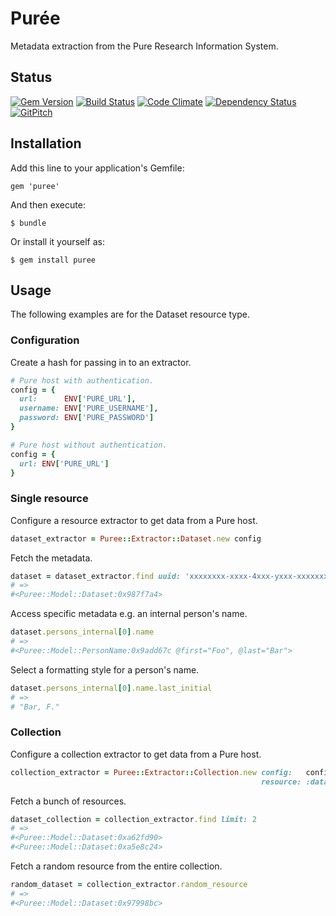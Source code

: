 # Pur&#233;e

Metadata extraction from the Pure Research Information System.

## Status

[![Gem Version](https://badge.fury.io/rb/puree.svg)](https://badge.fury.io/rb/puree)
[![Build Status](https://semaphoreci.com/api/v1/aalbinclark/puree/branches/master/badge.svg)](https://semaphoreci.com/aalbinclark/puree)
[![Code Climate](https://codeclimate.com/github/lulibrary/puree/badges/gpa.svg)](https://codeclimate.com/github/lulibrary/puree)
[![Dependency Status](https://www.versioneye.com/user/projects/5899d253a86053003f389e1f/badge.svg?style=flat-square)](https://www.versioneye.com/user/projects/5899d253a86053003f389e1f)
[![GitPitch](https://gitpitch.com/assets/badge.svg)](https://gitpitch.com/lulibrary/puree)

## Installation

Add this line to your application's Gemfile:

    gem 'puree'

And then execute:

    $ bundle

Or install it yourself as:

    $ gem install puree


## Usage
The following examples are for the Dataset resource type.

### Configuration

Create a hash for passing in to an extractor.

```ruby
# Pure host with authentication.
config = {
  url:      ENV['PURE_URL'],
  username: ENV['PURE_USERNAME'],
  password: ENV['PURE_PASSWORD']
}
```

```ruby
# Pure host without authentication.
config = {
  url: ENV['PURE_URL']
}
```

### Single resource

Configure a resource extractor to get data from a Pure host.

```ruby
dataset_extractor = Puree::Extractor::Dataset.new config
```

Fetch the metadata.

```ruby
dataset = dataset_extractor.find uuid: 'xxxxxxxx-xxxx-4xxx-yxxx-xxxxxxxxxxxx'
# =>
#<Puree::Model::Dataset:0x987f7a4>
```

Access specific metadata e.g. an internal person's name.

```ruby
dataset.persons_internal[0].name
# =>
#<Puree::Model::PersonName:0x9add67c @first="Foo", @last="Bar">
```

Select a formatting style for a person's name.

```ruby
dataset.persons_internal[0].name.last_initial
# =>
# "Bar, F."
```

### Collection

Configure a collection extractor to get data from a Pure host.

```ruby
collection_extractor = Puree::Extractor::Collection.new config:   config,
                                                        resource: :dataset
```

Fetch a bunch of resources.

```ruby
dataset_collection = collection_extractor.find limit: 2
# =>
#<Puree::Model::Dataset:0xa62fd90>
#<Puree::Model::Dataset:0xa5e8c24>
```

Fetch a random resource from the entire collection.

```ruby
random_dataset = collection_extractor.random_resource
# =>
#<Puree::Model::Dataset:0x97998bc>
```